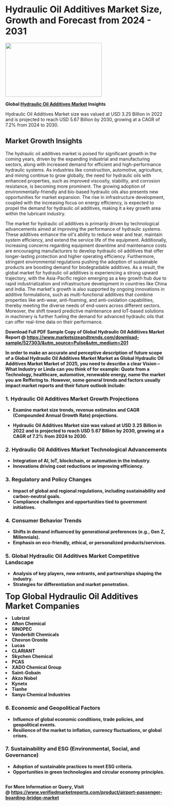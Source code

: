 <H1>Hydraulic Oil Additives Market Size, Growth and Forecast from 2024 - 2031</H1><img class="aligncenter size-medium wp-image-584254" src="https://thirdeyenews.in/wp-content/uploads/2024/09/Global-Market-Research-300x168.jpeg" alt="" width="300" height="168" /><p><strong>Global&nbsp;<a href="https://www.marketsizeandtrends.com/download-sample/527303/&amp;utm_source=Pulse&amp;utm_medium=201">Hydraulic Oil Additives Market</a> Insights</strong></p><p>Hydraulic Oil Additives Market size was valued at USD 3.25 Billion in 2022 and is projected to reach USD 5.67 Billion by 2030, growing at a CAGR of 7.2% from 2024 to 2030.</p><p><h2>Market Growth Insights</h2> <p>The hydraulic oil additives market is poised for significant growth in the coming years, driven by the expanding industrial and manufacturing sectors, along with increased demand for efficient and high-performance hydraulic systems. As industries like construction, automotive, agriculture, and mining continue to grow globally, the need for hydraulic oils with enhanced properties, such as improved viscosity, stability, and corrosion resistance, is becoming more prominent. The growing adoption of environmentally-friendly and bio-based hydraulic oils also presents new opportunities for market expansion. The rise in infrastructure development, coupled with the increasing focus on energy efficiency, is expected to propel the demand for hydraulic oil additives, making it a key growth area within the lubricant industry.</p> <p><strong></strong></p> <p>The market for hydraulic oil additives is primarily driven by technological advancements aimed at improving the performance of hydraulic systems. These additives enhance the oil's ability to reduce wear and tear, maintain system efficiency, and extend the service life of the equipment. Additionally, increasing concerns regarding equipment downtime and maintenance costs are encouraging manufacturers to develop hydraulic oil additives that offer longer-lasting protection and higher operating efficiency. Furthermore, stringent environmental regulations pushing the adoption of sustainable products are boosting demand for biodegradable additives. As a result, the global market for hydraulic oil additives is experiencing a strong upward trajectory, with the Asia-Pacific region emerging as a key growth hub due to rapid industrialization and infrastructure development in countries like China and India. The market's growth is also supported by ongoing innovations in additive formulations, such as multi-functional additives that combine properties like anti-wear, anti-foaming, and anti-oxidation capabilities, thereby meeting the diverse needs of end-users across different sectors. Moreover, the shift toward predictive maintenance and IoT-based solutions in machinery is further fueling the demand for advanced hydraulic oils that can offer real-time data on their performance. <p><strong></p><p><span class=""><strong>Download Full PDF Sample Copy of Global Hydraulic Oil Additives Market Report</strong> @ <a href="https://www.marketsizeandtrends.com/download-sample/527303/&amp;utm_source=Pulse&amp;utm_medium=201" target="_blank">https://www.marketsizeandtrends.com/download-sample/527303/&amp;utm_source=Pulse&amp;utm_medium=201</a></span></p><p>In order to make an accurate and perceptive description of future scope of a Global&nbsp;Hydraulic Oil Additives Market Market as Global&nbsp;Hydraulic Oil Additives Market Market of 2025, you need to describe a clear Vision &ndash; What Industry or Linda can you think of for example: Quote from a Technology, healthcare, automotive, renewable energy, name the market you are Reffering to. However, some general trends and factors usually impact market reports and their future outlook include:</p><h3>1.&nbsp;<strong>Hydraulic Oil Additives Market Growth Projections</strong></h3><ul><li>Examine market size trends, revenue estimates and CAGR (Compounded Annual Growth Rate) projections.</li><li><p>Hydraulic Oil Additives Market size was valued at USD 3.25 Billion in 2022 and is projected to reach USD 5.67 Billion by 2030, growing at a CAGR of 7.2% from 2024 to 2030.</p></li></ul><h3>2.&nbsp;<strong>Hydraulic Oil Additives Market Technological Advancements</strong></h3><ul><li>Integration of AI, IoT, blockchain, or automation in the industry.</li><li>Innovations driving cost reductions or improving efficiency.</li></ul><h3>3.&nbsp;<strong>Regulatory and Policy Changes</strong></h3><ul><li>Impact of global and regional regulations, including sustainability and carbon-neutral goals.</li><li>Compliance challenges and opportunities tied to government initiatives.</li></ul><h3>4.&nbsp;<strong>Consumer Behavior Trends</strong></h3><ul><li>Shifts in demand influenced by generational preferences (e.g., Gen Z, Millennials).</li><li>Emphasis on eco-friendly, ethical, or personalized products/services.</li></ul><h3>5.&nbsp;<strong>Global Hydraulic Oil Additives Market Competitive Landscape</strong></h3><ul><li>Analysis of key players, new entrants, and partnerships shaping the industry.</li><li>Strategies for differentiation and market penetration.</li></ul><p data-pm-slice="1 1 []"><span style="color: inherit; font-family: inherit; font-size: 25px;">Top Global Hydraulic Oil Additives Market Companies</span></p><div class="" data-test-id=""><p><li>Lubrizol</li><li> Afton Chemical</li><li> SINOPEC</li><li> Vanderbilt Chemicals</li><li> Chevron Oronite</li><li> Lucas</li><li> CLARIANT</li><li> Skychen Chemical</li><li> PCAS</li><li> XADO Chemical Group</li><li> Saint-Gobain</li><li> Akzo Nobel</li><li> Kynetx</li><li> Tianhe</li><li> Sanyo Chemical Industries</li></p></div><h3>6.&nbsp;<strong>Economic and Geopolitical Factors</strong></h3><ul><li>Influence of global economic conditions, trade policies, and geopolitical events.</li><li>Resilience of the market to inflation, currency fluctuations, or global crises.</li></ul><h3>7.&nbsp;<strong>Sustainability and ESG (Environmental, Social, and Governance)</strong></h3><ul><li>Adoption of sustainable practices to meet ESG criteria.</li><li>Opportunities in green technologies and circular economy principles.</li></ul><h2><strong style="font-size: 14px;">For More Information or Query, Visit @&nbsp;</strong><a style="background-color: #ffffff; font-size: 14px;" href="https://www.marketsizeandtrends.com/report/hydraulic-oil-additives-market/" target="_blank">https://www.verifiedmarketreports.com/product/airport-passenger-boarding-bridge-market</a></h2>
